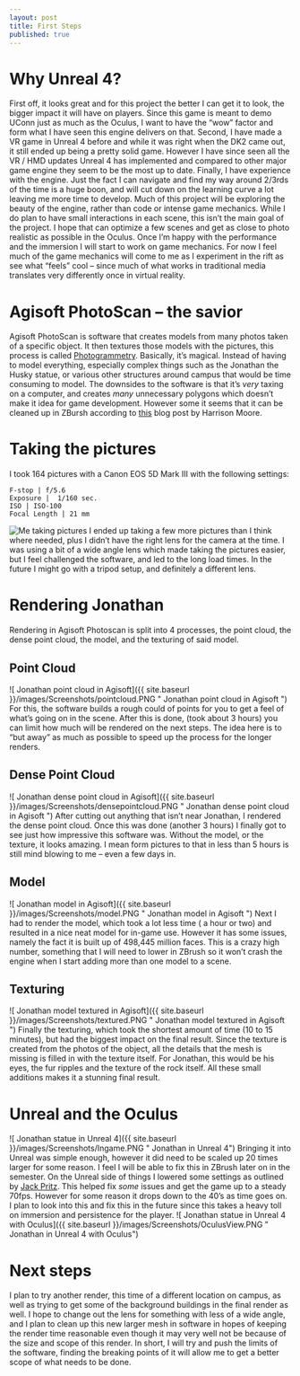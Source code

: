 ```yaml
---
layout: post
title: First Steps
published: true
---
```





# Why Unreal 4?
First off, it looks great and for this project the better I can get it to look, the bigger impact it will have on players. Since this game is meant to demo UConn just as much as the Oculus, I want to have the “wow” factor and form what I have seen this engine delivers on that. Second, I have made a VR game in Unreal 4 before and while it was right when the DK2 came out, it still ended up being a pretty solid game. However I have since seen all the VR / HMD updates Unreal 4 has implemented and compared to other major game engine they seem to be the most up to date. Finally, I have experience with the engine. Just the fact I can navigate and find my way around 2/3rds of the time is a huge boon, and will cut down on the learning curve a lot leaving me more time to develop.
Much of this project will be exploring the beauty of the engine, rather than code or intense game mechanics. While I do plan to have small interactions in each scene, this isn’t the main goal of the project. I hope that can optimize a few scenes and get as close to photo realistic as possible in the Oculus. Once I’m happy with the performance and the immersion I will start to work on game mechanics. For now I feel much of the game mechanics will come to me as I experiment in the rift as see what “feels” cool – since much of what works in traditional media translates very differently once in virtual reality.


# Agisoft PhotoScan – the savior
Agisoft PhotoScan is software that creates models from many photos taken of a specific object. It then textures those models with the pictures, this process is called [Photogrammetry]( https://en.wikipedia.org/wiki/Photogrammetry). Basically, it’s magical. Instead of having to model everything, especially complex things such as the Jonathan the Husky statue, or various other structures around campus that would be time consuming to model.
The downsides to the software is that it’s _very_ taxing on a computer, and creates _many_ unnecessary polygons which doesn’t make it idea for game development. However some it seems that it can be cleaned up in ZBursh according to [this]( https://www.unrealengine.com/blog/creating-assets-for-open-world-demo) blog post by Harrison Moore.
# Taking the pictures

I took 164 pictures with a Canon EOS 5D Mark III with the following settings:

```
F-stop | f/5.6
Exposure |  1/160 sec.
ISO | ISO-100
Focal Length | 21 mm
```

![Me taking pictures]({{site.baseurl}}/images/Screenshots/TakingFootage.png)
I ended up taking a few more pictures than I think where needed, plus I didn’t have the right lens for the camera at the time. I was using a bit of a wide angle lens which made taking the pictures easier, but I feel challenged the software, and led to the long load times. In the future I might go with a tripod setup, and definitely a different lens.

# Rendering Jonathan
Rendering in Agisoft Photoscan is split into 4 processes, the point cloud, the dense point cloud, the model, and the texturing of said model. 
## Point Cloud
![ Jonathan point cloud in Agisoft]({{ site.baseurl }}/images/Screenshots/pointcloud.PNG " Jonathan point cloud in Agisoft ")
For this, the software builds a rough could of points for you to get a feel of what’s going on in the scene. After this is done, (took about 3 hours) you can limit how much will be rendered on the next steps. The idea here is to “but away” as much as possible to speed up the process for the longer renders.
## Dense Point Cloud
![ Jonathan dense point cloud in Agisoft]({{ site.baseurl }}/images/Screenshots/densepointcloud.PNG " Jonathan dense point cloud in Agisoft ")
After cutting out anything that isn’t near Jonathan, I rendered the dense point cloud.  Once this was done (another 3 hours) I finally got to see just how impressive this software was. Without the model, or the texture, it looks amazing. I mean form pictures to that in less than 5 hours is still mind blowing to me – even a few days in.
## Model
![ Jonathan model in Agisoft]({{ site.baseurl }}/images/Screenshots/model.PNG " Jonathan model in Agisoft ")
Next I had to render the model, which took a lot less time ( a hour or two) and resulted in a nice neat model for in-game use. However it has some issues, namely the fact it is built up of 498,445 million faces. This is a crazy high number, something that I will need to lower in ZBrush so it won’t crash the engine when I start adding more than one model to a scene.
## Texturing
![ Jonathan model textured in Agisoft]({{ site.baseurl }}/images/Screenshots/textured.PNG " Jonathan model textured in Agisoft ")
Finally the texturing, which took the shortest amount of time (10 to 15 minutes), but had the biggest impact on the final result. Since the texture is created from the photos of the object, all the details that the mesh is missing is filled in with the texture itself. For Jonathan, this would be his eyes, the fur ripples and the texture of the rock itself. All these small additions makes it a stunning final result.
# Unreal and the Oculus
![ Jonathan statue in Unreal 4]({{ site.baseurl }}/images/Screenshots/Ingame.PNG " Jonathan in Unreal 4")
Bringing it into Unreal was simple enough, however it did need to be scaled up 20 times larger for some reason. I feel I will be able to fix this in ZBrush later on in the semester. On the Unreal side of things I lowered some settings as outlined by [Jack Pritz]( http://jackpritz.com/1/post/2014/09/optimizing-frame-rate-in-unreal-engine-for-the-oculus-rift.html). This helped fix _some_ issues and get the game up to a steady 70fps. However for some reason it drops down to the 40’s as time goes on. I plan to look into this and fix this in the future since this takes a heavy toll on immersion and persistence for the player.
![ Jonathan statue in Unreal 4 with Oculus]({{ site.baseurl }}/images/Screenshots/OculusView.PNG " Jonathan in Unreal 4 with Oculus")
# Next steps
I plan to try another render, this time of a different location on campus, as well as trying to get some of the background buildings in the final render as well. I hope to change out the lens for something with less of a wide angle, and I plan to clean up this new larger mesh in software in hopes of keeping the render time reasonable even though it may very well not be because of the size and scope of this render. In short, I will try and push the limits of the software, finding the breaking points of it will allow me to get a better scope of what needs to be done.
